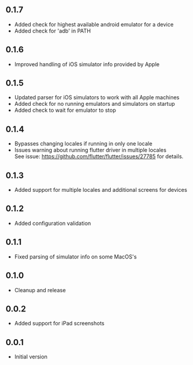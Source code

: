## 0.1.7
- Added check for highest available android emulator for a device
- Added check for 'adb' in PATH

## 0.1.6
- Improved handling of iOS simulator info provided by Apple

## 0.1.5

- Updated parser for iOS simulators to work with all Apple machines
- Added check for no running emulators and simulators on startup
- Added check to wait for emulator to stop

## 0.1.4

- Bypasses changing locales if running in only one locale
- Issues warning about running flutter driver in multiple locales  
  See issue: https://github.com/flutter/flutter/issues/27785 for details.

## 0.1.3

- Added support for multiple locales and additional screens for devices

## 0.1.2

- Added configuration validation

## 0.1.1

- Fixed parsing of simulator info on some MacOS's

## 0.1.0

- Cleanup and release

## 0.0.2

- Added support for iPad screenshots

## 0.0.1

- Initial version
